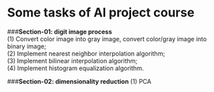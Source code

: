 # **Some tasks of AI project course**

###**Section-01: digit image process**  
(1) Convert color image into gray image, convert color/gray image into binary image;  
(2) Implement nearest neighbor interpolation algorithm;  
(3) Implement bilinear interpolation algorithm;  
(4) Implement histogram equalization algorithm.

###**Section-02: dimensionality reduction** 
(1) PCA  
